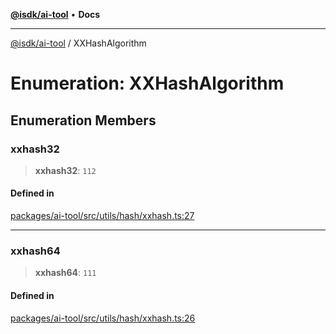 [**@isdk/ai-tool**](../README.md) • **Docs**

***

[@isdk/ai-tool](../globals.md) / XXHashAlgorithm

# Enumeration: XXHashAlgorithm

## Enumeration Members

### xxhash32

> **xxhash32**: `112`

#### Defined in

[packages/ai-tool/src/utils/hash/xxhash.ts:27](https://github.com/isdk/ai-tool.js/blob/5f9f0083c734722103ff5468e424b48c212a55f0/src/utils/hash/xxhash.ts#L27)

***

### xxhash64

> **xxhash64**: `111`

#### Defined in

[packages/ai-tool/src/utils/hash/xxhash.ts:26](https://github.com/isdk/ai-tool.js/blob/5f9f0083c734722103ff5468e424b48c212a55f0/src/utils/hash/xxhash.ts#L26)
